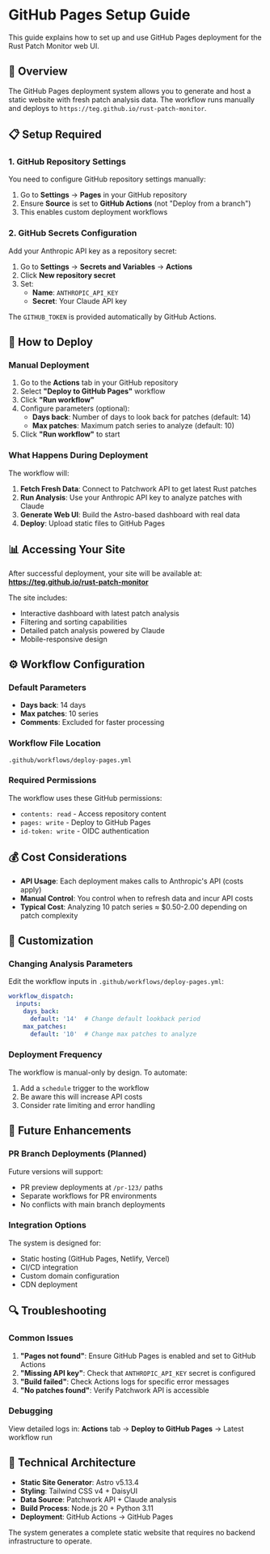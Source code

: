 # GitHub Pages Setup Guide

This guide explains how to set up and use GitHub Pages deployment for the Rust Patch Monitor web UI.

## 🚀 Overview

The GitHub Pages deployment system allows you to generate and host a static website with fresh patch analysis data. The workflow runs manually and deploys to `https://teg.github.io/rust-patch-monitor`.

## 📋 Setup Required

### 1. GitHub Repository Settings

You need to configure GitHub repository settings manually:

1. Go to **Settings** → **Pages** in your GitHub repository
2. Ensure **Source** is set to **GitHub Actions** (not "Deploy from a branch")
3. This enables custom deployment workflows

### 2. GitHub Secrets Configuration

Add your Anthropic API key as a repository secret:

1. Go to **Settings** → **Secrets and Variables** → **Actions**
2. Click **New repository secret**
3. Set:
   - **Name**: `ANTHROPIC_API_KEY`
   - **Secret**: Your Claude API key

The `GITHUB_TOKEN` is provided automatically by GitHub Actions.

## 🎯 How to Deploy

### Manual Deployment

1. Go to the **Actions** tab in your GitHub repository
2. Select **"Deploy to GitHub Pages"** workflow
3. Click **"Run workflow"** 
4. Configure parameters (optional):
   - **Days back**: Number of days to look back for patches (default: 14)
   - **Max patches**: Maximum patch series to analyze (default: 10)
5. Click **"Run workflow"** to start

### What Happens During Deployment

The workflow will:

1. **Fetch Fresh Data**: Connect to Patchwork API to get latest Rust patches
2. **Run Analysis**: Use your Anthropic API key to analyze patches with Claude
3. **Generate Web UI**: Build the Astro-based dashboard with real data
4. **Deploy**: Upload static files to GitHub Pages

## 📊 Accessing Your Site

After successful deployment, your site will be available at:
**https://teg.github.io/rust-patch-monitor**

The site includes:
- Interactive dashboard with latest patch analysis
- Filtering and sorting capabilities  
- Detailed patch analysis powered by Claude
- Mobile-responsive design

## ⚙️ Workflow Configuration

### Default Parameters
- **Days back**: 14 days
- **Max patches**: 10 series
- **Comments**: Excluded for faster processing

### Workflow File Location
`.github/workflows/deploy-pages.yml`

### Required Permissions
The workflow uses these GitHub permissions:
- `contents: read` - Access repository content
- `pages: write` - Deploy to GitHub Pages
- `id-token: write` - OIDC authentication

## 💰 Cost Considerations

- **API Usage**: Each deployment makes calls to Anthropic's API (costs apply)
- **Manual Control**: You control when to refresh data and incur API costs
- **Typical Cost**: Analyzing 10 patch series ≈ $0.50-2.00 depending on patch complexity

## 🔧 Customization

### Changing Analysis Parameters

Edit the workflow inputs in `.github/workflows/deploy-pages.yml`:

```yaml
workflow_dispatch:
  inputs:
    days_back:
      default: '14'  # Change default lookback period
    max_patches:
      default: '10'  # Change max patches to analyze
```

### Deployment Frequency

The workflow is manual-only by design. To automate:

1. Add a `schedule` trigger to the workflow
2. Be aware this will increase API costs
3. Consider rate limiting and error handling

## 🚀 Future Enhancements

### PR Branch Deployments (Planned)

Future versions will support:
- PR preview deployments at `/pr-123/` paths
- Separate workflows for PR environments
- No conflicts with main branch deployments

### Integration Options

The system is designed for:
- Static hosting (GitHub Pages, Netlify, Vercel)
- CI/CD integration
- Custom domain configuration
- CDN deployment

## 🔍 Troubleshooting

### Common Issues

1. **"Pages not found"**: Ensure GitHub Pages is enabled and set to GitHub Actions
2. **"Missing API key"**: Check that `ANTHROPIC_API_KEY` secret is configured
3. **"Build failed"**: Check Actions logs for specific error messages
4. **"No patches found"**: Verify Patchwork API is accessible

### Debugging

View detailed logs in:
**Actions** tab → **Deploy to GitHub Pages** → Latest workflow run

## 📝 Technical Architecture

- **Static Site Generator**: Astro v5.13.4
- **Styling**: Tailwind CSS v4 + DaisyUI
- **Data Source**: Patchwork API + Claude analysis  
- **Build Process**: Node.js 20 + Python 3.11
- **Deployment**: GitHub Actions → GitHub Pages

The system generates a complete static website that requires no backend infrastructure to operate.